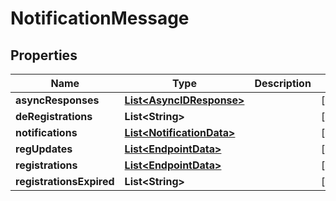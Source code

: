 
# NotificationMessage

## Properties
Name | Type | Description | Notes
------------ | ------------- | ------------- | -------------
**asyncResponses** | [**List&lt;AsyncIDResponse&gt;**](AsyncIDResponse.md) |  |  [optional]
**deRegistrations** | **List&lt;String&gt;** |  |  [optional]
**notifications** | [**List&lt;NotificationData&gt;**](NotificationData.md) |  |  [optional]
**regUpdates** | [**List&lt;EndpointData&gt;**](EndpointData.md) |  |  [optional]
**registrations** | [**List&lt;EndpointData&gt;**](EndpointData.md) |  |  [optional]
**registrationsExpired** | **List&lt;String&gt;** |  |  [optional]



